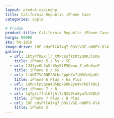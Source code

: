 ```yaml
---
layout: produk-casinghp
title: California Republic iPhone Case
categories: apple

# Produk
product-title: California Republic iPhone Case
harga: 90000
sku: hn-1810
image-drive: 1HF_cHyPlCAI4g7_09slVGE-nW8PV-8l4
gallery:
  - url: 1bty4fmBxTlr_XMkcsofzzRt2Q0KJlsKa
    title: iPhone 5 / 5s / SE
  - url: 1J33yv6L2nSrXAy9tP5Qwuo_Z-eGnSxeF
    title: iPhone 6 / 6s
  - url: 1lAHT7VC0NE2BtbcCpphXoTcMDCeNjoDr
    title: iPhone 6 Plus / 6s Plus
  - url: 1nMucFpvqsW485BpxDONZyn4kYk8lXDG1
    title: iPhone 7 / 8
  - url: 1qTgriffnlhfjAl7sNZq9ln8ywfL9VOLO
    title: iPhone 7 Plus / 8 Plus
  - url: 1HF_cHyPlCAI4g7_09slVGE-nW8PV-8l4
    title: iPhone X
---
```

